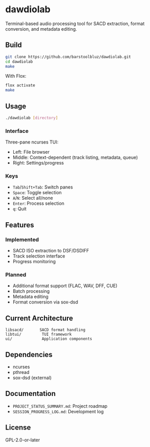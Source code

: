# dawdiolab

Terminal-based audio processing tool for SACD extraction, format conversion, and metadata editing.

## Build

```bash
git clone https://github.com/barstoolbluz/dawdiolab.git
cd dawdiolab
make
```

With Flox:
```bash
flox activate
make
```

## Usage

```bash
./dawdiolab [directory]
```

### Interface

Three-pane ncurses TUI:
- Left: File browser
- Middle: Context-dependent (track listing, metadata, queue)
- Right: Settings/progress

### Keys

- `Tab`/`Shift+Tab`: Switch panes
- `Space`: Toggle selection
- `A`/`N`: Select all/none
- `Enter`: Process selection
- `q`: Quit

## Features

### Implemented
- SACD ISO extraction to DSF/DSDIFF
- Track selection interface
- Progress monitoring

### Planned
- Additional format support (FLAC, WAV, DFF, CUE)
- Batch processing
- Metadata editing
- Format conversion via sox-dsd

## Current Architecture

```
libsacd/       SACD format handling
libtui/         TUI framework
ui/             Application components
```

## Dependencies

- ncurses
- pthread
- sox-dsd (external)

## Documentation

- `PROJECT_STATUS_SUMMARY.md`: Project roadmap
- `SESSION_PROGRESS_LOG.md`: Development log

## License

GPL-2.0-or-later
